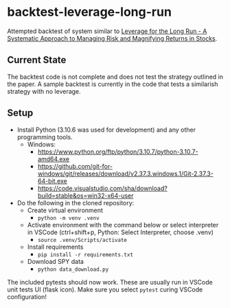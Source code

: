 # backtest-leverage-long-run

Attempted backtest of system similar to [Leverage for the Long Run - A Systematic Approach to Managing Risk and Magnifying Returns in Stocks](https://papers.ssrn.com/sol3/papers.cfm?abstract_id=2741701).

## Current State

The backtest code is not complete and does not test the strategy outlined in the paper. A sample backtest is currently in the code that tests a similarish strategy with no leverage.

## Setup

* Install Python (3.10.6 was used for development) and any other programming tools. 
  * Windows:
    * https://www.python.org/ftp/python/3.10.7/python-3.10.7-amd64.exe
    * https://github.com/git-for-windows/git/releases/download/v2.37.3.windows.1/Git-2.37.3-64-bit.exe
    * https://code.visualstudio.com/sha/download?build=stable&os=win32-x64-user
* Do the following in the cloned repository:
  * Create virtual environment
    * `python -m venv .venv`
  * Activate environment with the command below or select interpreter in VSCode (ctrl+shift+p, Python: Select Interpreter, choose .venv)
    * `source .venv/Scripts/activate`
  * Install requirements
    * `pip install -r requirements.txt`
  * Download SPY data
    * `python data_download.py`

The included pytests should now work. These are usually run in VSCode unit tests UI (flask icon). Make sure you select `pytest` curing VSCode configuration!
